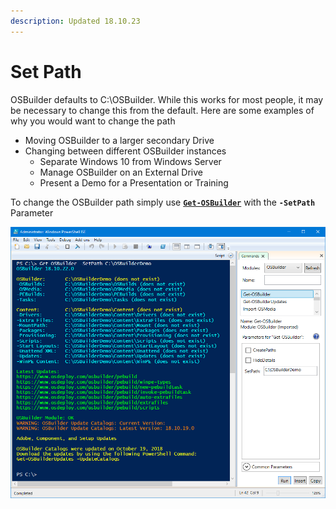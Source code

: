 ```yaml
---
description: Updated 18.10.23
---
```


# Set Path

OSBuilder defaults to C:\OSBuilder.  While this works for most people, it may be necessary to change this from the default.  Here are some examples of why you would want to change the path

* Moving OSBuilder to a larger secondary Drive
* Changing between different OSBuilder instances
  * Separate Windows 10 from Windows Server
  * Manage OSBuilder on an External Drive
  * Present a Demo for a Presentation or Training

To change the OSBuilder path simply use [**`Get-OSBuilder`**](./) with the **`-SetPath`** Parameter

![](../../../../.gitbook/assets/2018-10-22_23-05-09.png)

